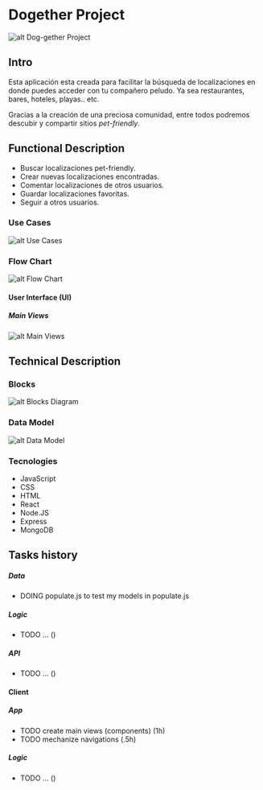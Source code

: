 # Dogether Project

![alt Dog-gether Project](https://media0.giphy.com/media/5pYo6sWTaoHs7pnXaK/giphy.gif?cid=ecf05e475dzgtn4gqkcc849f32q63an7w4t49h06wpr0jpm4&rid=giphy.gif&ct=g)

## Intro

Esta aplicación esta creada para facilitar la búsqueda de localizaciones en donde puedes acceder con tu compañero peludo. Ya sea restaurantes, bares, hoteles, playas.. etc.

Gracias a la creación de una preciosa comunidad, entre todos podremos descubir y compartir sitios *pet-friendly*.

## Functional Description

- Buscar localizaciones pet-friendly.
- Crear nuevas localizaciones encontradas.
- Comentar localizaciones de otros usuarios.
- Guardar localizaciones favoritas.
- Seguir a otros usuarios.

### Use Cases

![alt Use Cases](./images/use-cases.png)

### Flow Chart

![alt Flow Chart](./images/flow-chart.png)

#### User Interface (UI)

##### Main Views

![alt Main Views](./images/main-views2.png)

## Technical Description

### Blocks

![alt Blocks Diagram](./images/block-diagram.png)

### Data Model

![alt Data Model](./images/data-model.png)

### Tecnologies

- JavaScript
- CSS
- HTML
- React
- Node.JS
- Express
- MongoDB



## Tasks history

##### Data

- DOING populate.js to test my models in populate.js

##### Logic

- TODO ... ()

##### API

- TODO ... ()

#### Client

##### App

- TODO create main views (components) (1h)
- TODO mechanize navigations (.5h)

##### Logic

- TODO ... ()
